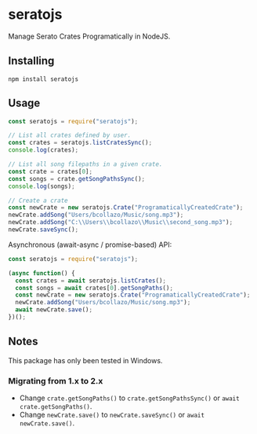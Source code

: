# seratojs

Manage Serato Crates Programatically in NodeJS.

## Installing

```
npm install seratojs
```

## Usage

```javascript
const seratojs = require("seratojs");

// List all crates defined by user.
const crates = seratojs.listCratesSync();
console.log(crates);

// List all song filepaths in a given crate.
const crate = crates[0];
const songs = crate.getSongPathsSync();
console.log(songs);

// Create a crate
const newCrate = new seratojs.Crate("ProgramaticallyCreatedCrate");
newCrate.addSong("Users/bcollazo/Music/song.mp3");
newCrate.addSong("C:\\Users\\bcollazo\\Music\\second_song.mp3");
newCrate.saveSync();
```

Asynchronous (await-async / promise-based) API:

```javascript
const seratojs = require("seratojs");

(async function() {
  const crates = await seratojs.listCrates();
  const songs = await crates[0].getSongPaths();
  const newCrate = new seratojs.Crate("ProgramaticallyCreatedCrate");
  newCrate.addSong("Users/bcollazo/Music/song.mp3");
  await newCrate.save();
})();
```

## Notes

This package has only been tested in Windows.

### Migrating from 1.x to 2.x

- Change `crate.getSongPaths()` to `crate.getSongPathsSync()` or `await crate.getSongPaths()`.
- Change `newCrate.save()` to `newCrate.saveSync()` or `await newCrate.save()`.
